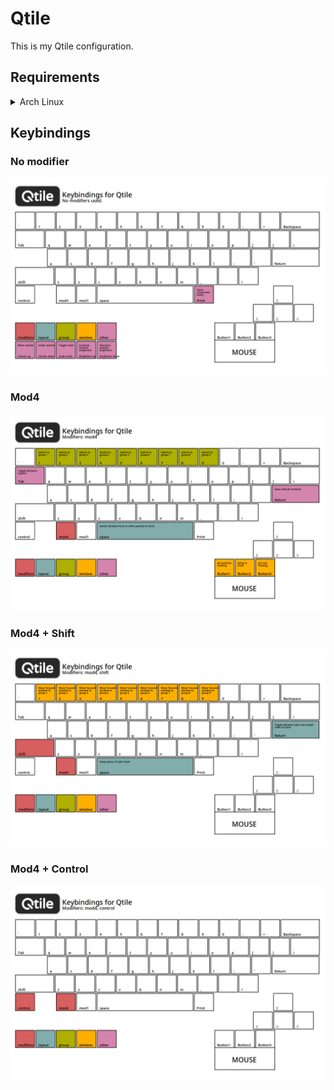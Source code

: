 # Qtile

This is my Qtile configuration.

## Requirements

<details>
<summary>Arch Linux</summary>

- `xorg` & `wayland`
- `qtile`
- `python-pywlroots`
- `python-dbus-next`
- `python-pyxdg`
- `picom`
- `rofi` & `wofi`
- `xdotool` & `wtype`
- `kitty`
- `network-manager-applet`
- `redshift` & `gammastep`
- `pamixer` & `pavucontrol`
- `xfce4-screenshooter`
- `firefox`
- `ttf-fira-code`
- `ttf-fira-mono`
- `ttf-fira-sans`
- `ttf-firacode-nerd`

</details>

## Keybindings

### No modifier

![no mod bindings](./no_modifier.png "No modifier bindings")

### Mod4

![mod4 bindings](./mod4.png "Mod4 bindings")

### Mod4 + Shift

![mod4+shift bindings](./mod4-shift.png "Mod4+Shift bindings")

### Mod4 + Control

![mod4+control bindings](./mod4-control.png "Mod4+Control bindings")
